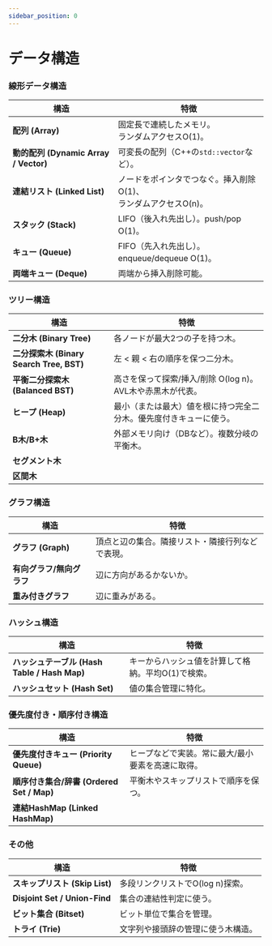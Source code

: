 ```yaml
---
sidebar_position: 0
---
```

 # データ構造

 ### 線形データ構造

 | 構造                                  | 特徴                                                                |
 | ------------------------------------- | ------------------------------------------------------------------- |
 | **配列 (Array)**                      | 固定長で連続したメモリ。<br/> ランダムアクセスO(1)。              |
 | **動的配列 (Dynamic Array / Vector)** | 可変長の配列（C++の`std::vector`など）。                            |
 | **連結リスト (Linked List)**          | ノードをポインタでつなぐ。挿入削除O(1)、<br/>ランダムアクセスO(n)。 |
 | **スタック (Stack)**                  | LIFO（後入れ先出し）。push/pop O(1)。                               |
 | **キュー (Queue)**                    | FIFO（先入れ先出し）。enqueue/dequeue O(1)。                        |
 | **両端キュー (Deque)**                | 両端から挿入削除可能。                                              |


### ツリー構造
| 構造                                     | 特徴                                                               |
| ---------------------------------------- | ------------------------------------------------------------------ |
| **二分木 (Binary Tree)**                 | 各ノードが最大2つの子を持つ木。                                    |
| **二分探索木 (Binary Search Tree, BST)** | 左 < 親 < 右の順序を保つ二分木。                                   |
| **平衡二分探索木 (Balanced BST)**        | 高さを保って探索/挿入/削除 O(log n)。AVL木や赤黒木が代表。         |
| **ヒープ (Heap)**                        | 最小（または最大）値を根に持つ完全二分木。優先度付きキューに使う。 |
| **B木/B+木**                             | 外部メモリ向け（DBなど）。複数分岐の平衡木。                       |
| **セグメント木**                         |                                                                    |
| **区間木**                               |                                                                    |




### グラフ構造

| 構造                      | 特徴                                             |
| ------------------------- | ------------------------------------------------ |
| **グラフ (Graph)**        | 頂点と辺の集合。隣接リスト・隣接行列などで表現。 |
| **有向グラフ/無向グラフ** | 辺に方向があるかないか。                         |
| **重み付きグラフ**        | 辺に重みがある。                                 |


### ハッシュ構造
| 構造                                         | 特徴                                               |
| -------------------------------------------- | -------------------------------------------------- |
| **ハッシュテーブル (Hash Table / Hash Map)** | キーからハッシュ値を計算して格納。平均O(1)で検索。 |
| **ハッシュセット (Hash Set)**                | 値の集合管理に特化。                               |

### 優先度付き・順序付き構造
| 構造                                      | 特徴                                              |
| ----------------------------------------- | ------------------------------------------------- |
| **優先度付きキュー (Priority Queue)**     | ヒープなどで実装。常に最大/最小要素を高速に取得。 |
| **順序付き集合/辞書 (Ordered Set / Map)** | 平衡木やスキップリストで順序を保つ。              |
| **連結HashMap (Linked HashMap)**          |                                                   |

### その他
| 構造                           | 特徴                               |
| ------------------------------ | ---------------------------------- |
| **スキップリスト (Skip List)** | 多段リンクリストでO(log n)探索。   |
| **Disjoint Set / Union-Find**  | 集合の連結性判定に使う。           |
| **ビット集合 (Bitset)**        | ビット単位で集合を管理。           |
| **トライ (Trie)**              | 文字列や接頭辞の管理に使う木構造。 |


<!-- 
| データ構造                        | 典型的な内部構造     | 検索（Search）                            | 挿入（Insert）                                       | 削除（Delete）                 | 備考                                 |
| --------------------------------- | -------------------- | ----------------------------------------- | ---------------------------------------------------- | ------------------------------ | ------------------------------------ |
| 配列 (Array)                      | 連続メモリ           | O(n)（線形探索）                          | O(n)（途中に挿入）O(1)（末尾に追加・容量十分な場合） | O(n)（途中の削除）             | ランダムアクセス O(1)                |
| 動的配列 (Vector, List in Python) | 連続メモリ＋再割当   | O(n)                                      | O(n)（途中に挿入）O(1) amortized（末尾に追加）       | O(n)（途中の削除）             | C++の`std::vector`など               |
| 連結リスト (Linked List)          | ノード＋ポインタ     | O(n)（探索）                              | O(1)（位置が分かっている場合）                       | O(1)（位置が分かっている場合） | ランダムアクセス不可                 |
| スタック (Stack)                  | 配列または連結リスト | O(1)（top要素の取得）                     | O(1)（push）                                         | O(1)（pop）                    | LIFO構造                             |
| キュー (Queue)                    | 配列または連結リスト | O(1)（front/back取得）                    | O(1)（enqueue）                                      | O(1)（dequeue）                | FIFO構造                             |
| 両端キュー (Deque)                | 配列リングバッファ   | O(1)                                      | O(1)（両端への挿入削除）                             | O(1)                           | Pythonの`collections.deque`など      |
| ハッシュテーブル (Hash Table)     | 配列＋ハッシュ関数   | O(1) 平均O(n) 最悪                        | O(1) 平均O(n) 最悪                                   | O(1) 平均O(n) 最悪             | 順序は保持されない                   |
| ヒープ (Heap / Priority Queue)    | 配列にヒープ木を格納 | O(1)（最小/最大取得）O(n)（任意要素検索） | O(log n)（push）                                     | O(log n)（pop）                | 優先度付きキュー                     |
| 二分探索木 (BST)                  | ノード＋左右子       | O(h)                                      | O(h)                                                 | O(h)                           | 高さh、最悪O(n)                      |
| 平衡BST（AVL木、赤黒木など）      | バランス維持BST      | O(log n)                                  | O(log n)                                             | O(log n)                       | 順序付き集合や辞書の基礎             |
| B木 / B+木                        | 複数分岐平衡木       | O(log n)                                  | O(log n)                                             | O(log n)                       | DB・ファイルシステム向け             |
| トライ (Trie)                     | 木                   | O(m)（キー長m）                           | O(m)                                                 | O(m)                           | 文字列・接頭辞管理                   |
| スキップリスト (Skip List)        | 多段リンクリスト     | O(log n) 期待値                           | O(log n) 期待値                                      | O(log n) 期待値                | RedisのSortedSetなど                 |
| Union-Find (Disjoint Set)         | 配列＋木             | -（集合判定O(α(n))）                      | O(α(n))（統合）                                      | -                              | α(n)は逆アッカーマン関数（ほぼ定数） |
-->
